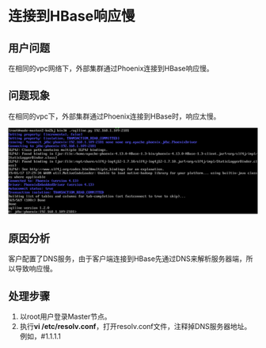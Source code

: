 # 连接到HBase响应慢<a name="ZH-CN_TOPIC_0168547216"></a>

## 用户问题<a name="section18305143583116"></a>

在相同的vpc网络下，外部集群通过Phoenix连接到HBase响应慢。

## 问题现象<a name="section117424454313"></a>

在相同的vpc下，外部集群通过Phoenix连接到HBase时，响应太慢。

![](figures/zh-cn_image_0172252674.png)

## 原因分析<a name="section1237061220324"></a>

客户配置了DNS服务，由于客户端连接到HBase先通过DNS来解析服务器端，所以导致响应慢。

## 处理步骤<a name="section31942855213"></a>

1.  以root用户登录Master节点。
2.  执行**vi /etc/resolv.conf**，打开resolv.conf文件，注释掉DNS服务器地址。例如，\#1.1.1.1

